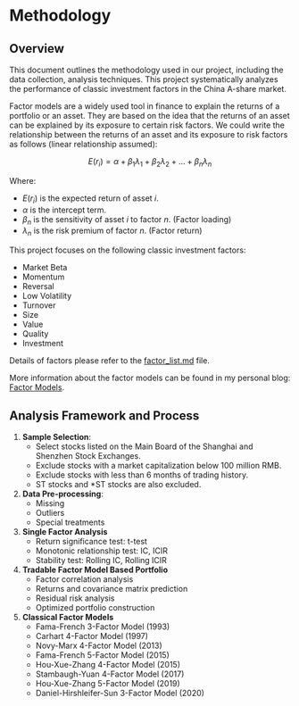 # Methodology

## Overview

This document outlines the methodology used in our project, including the data collection, analysis techniques. 
This project systematically analyzes the performance of classic investment factors in the China A-share market.

Factor models are a widely used tool in finance to explain the returns of a portfolio or an asset. They are based on 
the idea that the returns of an asset can be explained by its exposure to certain risk factors. We could write the 
relationship between the returns of an asset and its exposure to risk factors as follows (linear relationship assumed):

$$
E(r_i) = \alpha + \beta_1 \lambda_1 + \beta_2 \lambda_2 + ... + \beta_n \lambda_n
$$

Where:

- $E(r_i)$ is the expected return of asset $i$.
- $\alpha$ is the intercept term.
- $\beta_n$ is the sensitivity of asset $i$ to factor $n$. (Factor loading)
- $\lambda_n$ is the risk premium of factor $n$. (Factor return)

This project focuses on the following classic investment factors:

- Market Beta
- Momentum
- Reversal
- Low Volatility
- Turnover
- Size
- Value
- Quality
- Investment

Details of factors please refer to the [factor_list.md](factors/factor_list.md) file.

More information about the factor models can be found in my personal blog: [Factor Models](https://bagelquant.com/factor-models/).

## Analysis Framework and Process

1. **Sample Selection**: 
   - Select stocks listed on the Main Board of the Shanghai and Shenzhen Stock Exchanges.
   - Exclude stocks with a market capitalization below 100 million RMB.
   - Exclude stocks with less than 6 months of trading history.
   - ST stocks and *ST stocks are also excluded.
2. **Data Pre-processing**:
   - Missing
   - Outliers
   - Special treatments
3. **Single Factor Analysis**
    - Return significance test: t-test
    - Monotonic relationship test: IC, ICIR
    - Stability test: Rolling IC, Rolling ICIR
4. **Tradable Factor Model Based Portfolio**
    - Factor correlation analysis
    - Returns and covariance matrix prediction
    - Residual risk analysis
    - Optimized portfolio construction
5. **Classical Factor Models**
    - Fama-French 3-Factor Model (1993)
    - Carhart 4-Factor Model (1997)
    - Novy-Marx 4-Factor Model (2013)
    - Fama-French 5-Factor Model (2015)
    - Hou-Xue-Zhang 4-Factor Model (2015)
    - Stambaugh-Yuan 4-Factor Model (2017)
    - Hou-Xue-Zhang 5-Factor Model (2019)
    - Daniel-Hirshleifer-Sun 3-Factor Model (2020)


